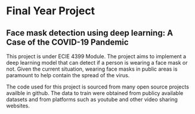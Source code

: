# Final Year Project 


## Face mask detection using deep learning: A Case of the COVID-19 Pandemic

This project is under ECIE 4399 Module. The project aims to implement a deep learning model that can detect if a person is wearing a face mask or not. 
Given the current situation, wearing face masks in public areas is paramount to help contain the spread of the virus. 

The code used for this project is sourced from many open source projects availble in github. The data to train were obtained from publicy available datasets and from platforms such as youtube  and other video sharing websites. 
